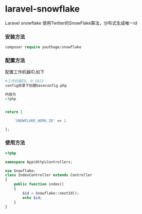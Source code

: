 # laravel-snowflake

Laravel snowflake 使用Twitter的SnowFlake算法，分布式生成唯一id

### 安装方法 ###

```php
composer require youthage/snowflake
```

### 配置方法 ###

配置工作机器ID,如下

```php
#工作机器ID, 0-1023
config目录下创建baseconfig.php

内容为
<?php


return [

    'SNOWFLAKE_WORK_ID' => 1

];
```

### 使用方法 ###


```php
<?php

namespace App\Http\Controllers;

use Snowflake;
class IndexController extends Controller
{
    public function index()
    {
        $id = Snowflake::nextId();
        echo $id;
    }
}

```

